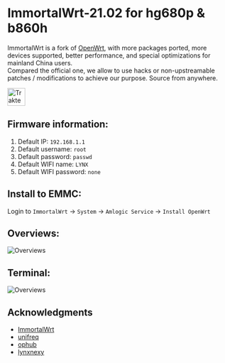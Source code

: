 #  ImmortalWrt-21.02 for hg680p & b860h
ImmortalWrt is a fork of [OpenWrt](https://openwrt.org), with more packages ported, more devices supported, better performance, and special optimizations for mainland China users.<br/>
Compared the official one, we allow to use hacks or non-upstreamable patches / modifications to achieve our purpose. Source from anywhere.

[<img src="https://cdn.trakteer.id/images/embed/trbtn-red-2.png" height="40" style="border:0px;height:40px;" alt="Trakteer Saya">](https://trakteer.id/lynxnexy/tip)

## Firmware information:
1. Default IP: `192.168.1.1`
2. Default username: `root`
3. Default password: `passwd`
4. Default WIFI name: `LYNX`
5. Default WIFI password: `none`

## Install to EMMC:
Login to `ImmortalWrt` → `System` → `Amlogic Service` → `Install OpenWrt`

## Overviews:
![Overviews](https://i.ibb.co/tCRNrzh/Screenshot-2022-03-15-20-31-19.png)

## Terminal:
![Overviews](https://i.ibb.co/Tv3XYWB/Screenshot-2022-03-15-20-40-18.png)

## Acknowledgments

- [ImmortalWrt](https://github.com/immortalwrt/immortalwrt)
- [unifreq](https://github.com/unifreq)
- [ophub](https://github.com/ophub)
- [lynxnexy](https://t.me/lynxnexy)
